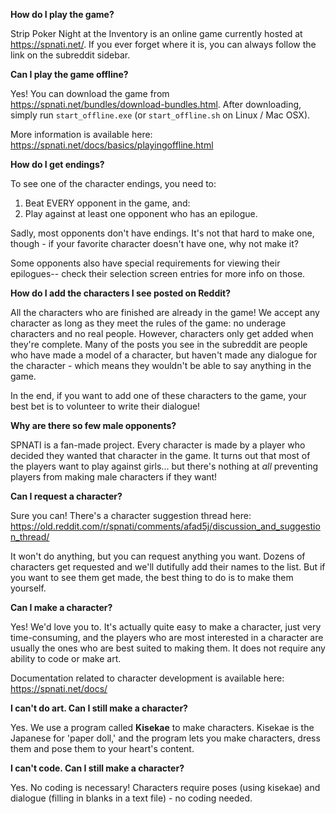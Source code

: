 **How do I play the game?**

Strip Poker Night at the Inventory is an online game currently hosted at https://spnati.net/. If you ever forget where it is, you can always follow the link on the subreddit sidebar.

**Can I play the game offline?**

Yes! You can download the game from https://spnati.net/bundles/download-bundles.html. After downloading, simply run `start_offline.exe` (or `start_offline.sh` on Linux / Mac OSX).

More information is available here: https://spnati.net/docs/basics/playingoffline.html

**How do I get endings?**

To see one of the character endings, you need to:
1) Beat EVERY opponent in the game, and:
2) Play against at least one opponent who has an epilogue. 

Sadly, most opponents don't have endings. It's not that hard to make one, though - if your favorite character doesn't have one, why not make it?

Some opponents also have special requirements for viewing their epilogues-- check their selection screen entries for more info on those.

**How do I add the characters I see posted on Reddit?**

All the characters who are finished are already in the game! We accept any character as long as they meet the rules of the game: no underage characters and no real people. However, characters only get added when they're complete. Many of the posts you see in the subreddit are people who have made a model of a character, but haven't made any dialogue for the character - which means they wouldn't be able to say anything in the game.

In the end, if you want to add one of these characters to the game, your best bet is to volunteer to write their dialogue!

**Why are there so few male opponents?**

SPNATI is a fan-made project. Every character is made by a player who decided they wanted that character in the game. It turns out that most of the players want to play against girls... but there's nothing at *all* preventing players from making male characters if they want!

**Can I request a character?**

Sure you can! There's a character suggestion thread here: https://old.reddit.com/r/spnati/comments/afad5j/discussion_and_suggestion_thread/

It won't do anything, but you can request anything you want. Dozens of characters get requested and we'll dutifully add their names to the list. But if you want to see them get made, the best thing to do is to make them yourself.

**Can I make a character?**

Yes! We'd love you to. It's actually quite easy to make a character, just very time-consuming, and the players who are most interested in a character are usually the ones who are best suited to making them. It does not require any ability to code or make art.

Documentation related to character development is available here: https://spnati.net/docs/

**I can't do art. Can I still make a character?**

Yes. We use a program called **Kisekae** to make characters. Kisekae is the Japanese for 'paper doll,' and the program lets you make characters, dress them and pose them to your heart's content. 

**I can't code. Can I still make a character?**

Yes. No coding is necessary! Characters require poses (using kisekae) and dialogue (filling in blanks in a text file) - no coding needed.



